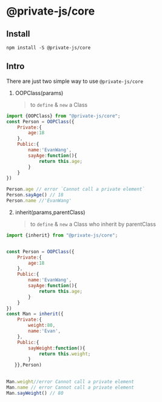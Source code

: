 # @private-js/core

## Install
```
npm install -S @private-js/core

```

## Intro
There are just two simple way to use `@private-js/core`

1. OOPClass(params)
   > to `define` & `new` a Class 

```javascript
import {OOPClass} from "@private-js/core";
const Person = OOPClass({
    Private:{
        age:18
    },
    Public:{
        name:'EvanWang',
        sayAge:function(){
            return this.age;
        }
    }
})

Person.age // error `Cannot call a private element`
Person.sayAge() // 18
Person.name //'EvanWang'

```

2. inherit(params,parentClass)
   > to `define` & `new` a Class who inherit by parentClass

```javascript
import {inherit} from "@private-js/core";


const Person = OOPClass({
    Private:{
        age:18
    },
    Public:{
        name:'EvanWang',
        sayAge:function(){
            return this.age;
        }
    }
})
const Man = inherit({
    Private:{
        weight:80,
        name:'Evan',
    },
    Public:{
        sayWeight:function(){
            return this.weight;
        }
   }},Person)
   

Man.weight//error Cannot call a private element
Man.name // error Cannot call a private element
Man.sayWeight() // 80
```
